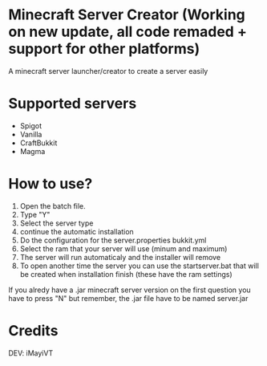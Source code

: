 # Minecraft Server Creator (Working on new update, all code remaded + support for other platforms)
A minecraft server launcher/creator to create a server easily

# Supported servers

- Spigot
- Vanilla
- CraftBukkit
- Magma

# How to use?
1. Open the batch file.
2. Type "Y"
3. Select the server type
4. continue the automatic installation
5. Do the configuration for the server.properties bukkit.yml
6. Select the ram that your server will use (minum and maximum)
7. The server will run automaticaly and the installer will remove
8. To open another time the server you can use the startserver.bat that will be created when installation finish (these have the ram settings)

If you alredy have a .jar minecraft server version on the first question you have to press "N" but remember, the .jar file have to be named server.jar


# Credits

DEV: iMayiVT
